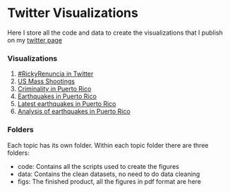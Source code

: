 # Twitter Visualizations

Here I store all the code and data to create the visualizations that I publish on my [twitter page](https://twitter.com/RJANunez)

### Visualizations
1. [#RickyRenuncia in Twitter](https://twitter.com/RJANunez/status/1154547485446148098)
2. [US Mass Shootings](https://twitter.com/RJANunez/status/1159680682593009665)
3. [Criminality in Puerto Rico](https://twitter.com/RJANunez/status/1160766678059364353)
4. [Earthquakes in Puerto Rico](https://twitter.com/RJANunez/status/1214180338529980421)
5. [Latest earthquakes in Puerto Rico](https://twitter.com/RJANunez/status/1216400930624737280)
6. [Analysis of earthquakes in Puerto Rico](https://twitter.com/RJANunez/status/1217932386622722049)

### Folders
Each topic has its own folder. Within each topic folder there are three folders:
* code: Contains all the scripts used to create the figures
* data: Contains the clean datasets, no need to do data cleaning
* figs: The finished product, all the figures in pdf format are here
